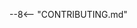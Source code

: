 --8<-- "CONTRIBUTING.md"

<!-- The content is sourced from "CONTRIBUTING.md," located in the root directory of the project. -->
